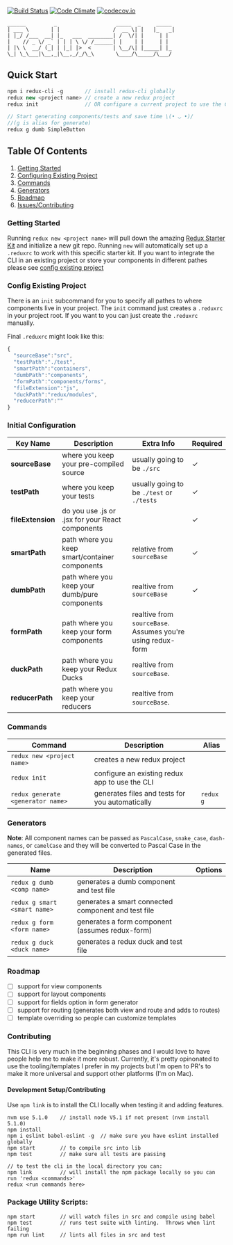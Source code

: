 [![Build Status](https://travis-ci.org/SpencerCDixon/redux-cli.svg?branch=master)](https://travis-ci.org/SpencerCDixon/redux-cli)
[![Code Climate](https://codeclimate.com/github/SpencerCDixon/redux-cli/badges/gpa.svg)](https://codeclimate.com/github/SpencerCDixon/redux-cli)
[![codecov.io](https://codecov.io/github/SpencerCDixon/redux-cli/coverage.svg?branch=master)](https://codecov.io/github/SpencerCDixon/redux-cli?branch=master)

```
______         _                   _____  _     _____  
| ___ \       | |                 /  __ \| |   |_   _| 
| |_/ /___  __| |_   ___  ________| /  \/| |     | |   
|    // _ \/ _` | | | \ \/ /______| |    | |     | |   
| |\ \  __/ (_| | |_| |>  <       | \__/\| |_____| |_  
\_| \_\___|\__,_|\__,_/_/\_\       \____/\_____/\___/  
```

## Quick Start

```javascript
npm i redux-cli -g       // install redux-cli globally 
redux new <project name> // create a new redux project
redux init               // OR configure a current project to use the CLI

// Start generating components/tests and save time \(• ◡ •)/
//(g is alias for generate)
redux g dumb SimpleButton
```

## Table Of Contents

1.  [Getting Started](#getting-started)
2.  [Configuring Existing Project](#config-existing-project)
3.  [Commands](#commands)
4.  [Generators](#generators)
5.  [Roadmap](#roadmap)
6.  [Issues/Contributing](#contributing)

### Getting Started
Running `redux new <project name>` will pull down the amazing [Redux Starter Kit](https://github.com/davezuko/react-redux-starter-kit) and
initialize a new git repo.  Running `new` will automatically set up a `.reduxrc`
to work with this specific starter kit.  If you want to integrate the CLI in an
existing project or store your components in different pathes please see [config existing project](#config-existing-project)

### Config Existing Project
There is an `init` subcommand for you to specify all pathes to where components
live in your project.  The `init` command just creates a `.reduxrc` in your
project root.  If you want to you can just create the `.reduxrc` manually.


Final `.reduxrc` might look like this:

```javascript
{
  "sourceBase":"src",
  "testPath":"./test",
  "smartPath":"containers",
  "dumbPath":"components",
  "formPath":"components/forms",
  "fileExtension":"js",
  "duckPath":"redux/modules",
  "reducerPath":""
}
```  

### Initial Configuration
|Key Name|Description|Extra Info|Required|
|---|---|---|---|
|**sourceBase**|where you keep your pre-compiled source|usually going to be `./src`|✓|
|**testPath**|where you keep your tests|usually going to be `./test` or `./tests`  |✓|
|**fileExtension**|do you use .js or .jsx for your React components| |✓|
|**smartPath**|path where you keep smart/container components|relative from `sourceBase`|✓|
|**dumbPath**|path where you keep your dumb/pure components|realtive from `sourceBase`|✓|
|**formPath**|path where you keep your form components|realtive from `sourceBase`. Assumes you're using redux-form| |
|**duckPath**|path where you keep your Redux Ducks|realtive from `sourceBase`.| |
|**reducerPath**|path where you keep your reducers|realtive from `sourceBase`.| |


### Commands

|Command|Description|Alias|
|---|---|---|
|`redux new <project name>`|creates a new redux project||
|`redux init`|configure an existing redux app to use the CLI||
|`redux generate <generator name> `|generates files and tests for you automatically|`redux g`|


### Generators

**Note**: All component names can be passed as `PascalCase`, `snake_case`, `dash-names`,
or `camelCase` and they will be converted to Pascal Case in the generated files.

|Name|Description|Options|
|---|---|---|
|`redux g dumb <comp name>`|generates a dumb component and test file||
|`redux g smart <smart name>`|generates a smart connected component and test file||
|`redux g form <form name>`|generates a form component (assumes redux-form)||
|`redux g duck <duck name>`|generates a redux duck and test file||

### Roadmap
- [ ] support for view components
- [ ] support for layout components
- [ ] support for fields option in form generator
- [ ] support for routing (generates both view and route and adds to routes)
- [ ] template overriding so people can customize templates

### Contributing
This CLI is very much in the beginning phases and I would love to have people
help me to make it more robust.  Currently, it's pretty opinonated to use the
tooling/templates I prefer in my projects but I'm open to PR's to make it more
universal and support other platforms (I'm on Mac).

#### Development Setup/Contributing
Use `npm link` is to install the CLI locally when testing it and adding
features.

```
nvm use 5.1.0    // install node V5.1 if not present (nvm install 5.1.0)
npm install
npm i eslint babel-eslint -g  // make sure you have eslint installed globally
npm start        // to compile src into lib
npm test         // make sure all tests are passing

// to test the cli in the local directory you can:
npm link         // will install the npm package locally so you can run 'redux <commands>'
redux <run commands here>
```

### Package Utility Scripts:  
```
npm start        // will watch files in src and compile using babel
npm test         // runs test suite with linting.  Throws when lint failing
npm run lint     // lints all files in src and test
```
